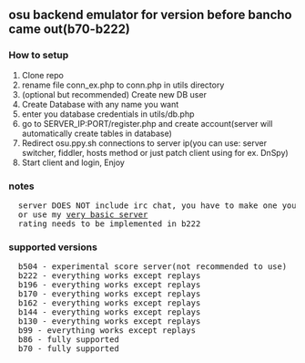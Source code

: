 ## osu backend emulator for version before bancho came out(b70-b222)
### How to setup
1. Clone repo
2. rename file conn_ex.php to conn.php in utils directory
3. (optional but recommended) Create new DB user
4. Create Database with any name you want
5. enter you database credentials in utils/db.php
6. go to SERVER_IP:PORT/register.php and create account(server will automatically create tables in database)
7. Redirect osu.ppy.sh connections to server ip(you can use: server switcher, fiddler, hosts method or just patch client using for ex. DnSpy)
8. Start client and login, Enjoy
### notes
<pre>
  server DOES NOT include irc chat, you have to make one yourself 
  or use my <a href="https://github.com/Zordon1337/EIRC">very basic server</a>
  rating needs to be implemented in b222
</pre>
### supported versions
<pre>
  b504 - experimental score server(not recommended to use)
  b222 - everything works except replays
  b196 - everything works except replays
  b170 - everything works except replays
  b162 - everything works except replays
  b144 - everything works except replays
  b130 - everything works except replays
  b99 - everything works except replays
  b86 - fully supported
  b70 - fully supported
</pre>
